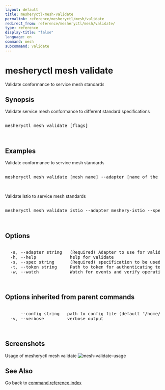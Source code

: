 ```yaml
---
layout: default
title: mesheryctl-mesh-validate
permalink: reference/mesheryctl/mesh/validate
redirect_from: reference/mesheryctl/mesh/validate/
type: reference
display-title: "false"
language: en
command: mesh
subcommand: validate
---
```


# mesheryctl mesh validate

Validate conformance to service mesh standards

## Synopsis

Validate service mesh conformance to different standard specifications

<pre class='codeblock-pre'>
<div class='codeblock'>
mesheryctl mesh validate [flags]

</div>
</pre> 

## Examples

Validate conformance to service mesh standards
<pre class='codeblock-pre'>
<div class='codeblock'>
mesheryctl mesh validate [mesh name] --adapter [name of the adapter] --tokenPath [path to token for authentication] --spec [specification to be used for conformance test] --namespace [namespace to be used]

</div>
</pre> 

Validate Istio to service mesh standards
<pre class='codeblock-pre'>
<div class='codeblock'>
mesheryctl mesh validate istio --adapter meshery-istio --spec smi

</div>
</pre> 

## Options

<pre class='codeblock-pre'>
<div class='codeblock'>
  -a, --adapter string   (Required) Adapter to use for validation (default "meshery-nsm")
  -h, --help             help for validate
  -s, --spec string      (Required) specification to be used for conformance test (smi/istio-vet) (default "smi")
  -t, --token string     Path to token for authenticating to Meshery API
  -w, --watch            Watch for events and verify operation (in beta testing)

</div>
</pre>

## Options inherited from parent commands

<pre class='codeblock-pre'>
<div class='codeblock'>
      --config string   path to config file (default "/home/runner/.meshery/config.yaml")
  -v, --verbose         verbose output

</div>
</pre>

## Screenshots

Usage of mesheryctl mesh validate
![mesh-validate-usage](/assets/img/mesheryctl/mesh-validate.png)

## See Also

Go back to [command reference index](/reference/mesheryctl/) 
